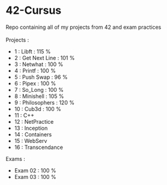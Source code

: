 # 42-Cursus
Repo containing all of my projects from 42 and exam practices <br>
<br> Projects : <br>

  - 1 : Libft : 115 % <br>
  - 2 : Get Next Line : 101 % <br>
  - 3 : Netwhat : 100 % <br>
  - 4 : Printf : 100 % <br>
  - 5 : Push Swap : 96 % <br>
  - 6 : Pipex : 100 % <br>
  - 7 : So_Long : 100 % <br>
  - 8 : Minishell : 105 % <br>
  - 9 : Philosophers : 120 % <br>
  - 10 : Cub3d : 100 % <br>
  - 11 : C++ <br>
  - 12 : NetPractice <br>
  - 13 : Inception <br>
  - 14 : Containers <br>
  - 15 : WebServ <br>
  - 16 : Transcendance <br>

Exams : <br>
  - Exam 02 : 100 % <br>
  - Exam 03 : 100 % <br>
